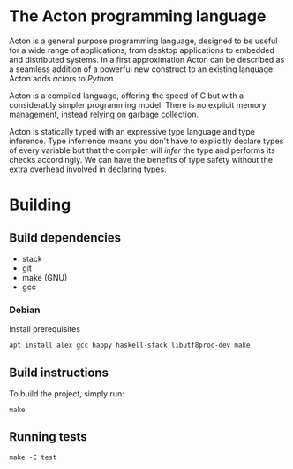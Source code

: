 # The Acton programming language
Acton is a general purpose programming language, designed to be useful for a
wide range of applications, from desktop applications to embedded and
distributed systems. In a first approximation Acton can be described as a
seamless addition of a powerful new construct to an existing language: Acton
adds *actors* to *Python*.

Acton is a compiled language, offering the speed of C but with a considerably
simpler programming model. There is no explicit memory management, instead
relying on garbage collection.

Acton is statically typed with an expressive type language and type inference.
Type inferrence means you don't have to explicitly declare types of every
variable but that the compiler will *infer* the type and performs its checks
accordingly. We can have the benefits of type safety without the extra overhead
involved in declaring types.

# Building

## Build dependencies

- stack
- git
- make (GNU)
- gcc

### Debian
Install prerequisites
```
apt install alex gcc happy haskell-stack libutf8proc-dev make
```

## Build instructions

To build the project, simply run:

```
make
```

## Running tests
```
make -C test
```
